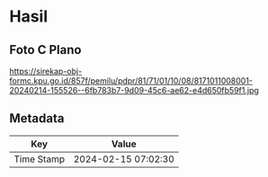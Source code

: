 # Hasil

## Foto C Plano

https://sirekap-obj-formc.kpu.go.id/857f/pemilu/pdpr/81/71/01/10/08/8171011008001-20240214-155526--6fb783b7-9d09-45c6-ae62-e4d650fb59f1.jpg


## Metadata

| Key        | Value               |
| ---------- | ------------------- |
| Time Stamp | 2024-02-15 07:02:30 |



